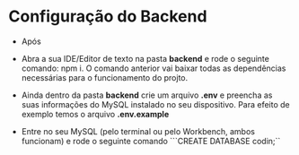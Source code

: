 # Configuração do Backend

- Após

- Abra a sua IDE/Editor de texto na pasta __backend__ e rode o seguinte comando: npm i. O comando anterior vai baixar todas as dependências necessárias para o funcionamento do projto.
- Ainda dentro da pasta __backend__ crie um arquivo __.env__ e preencha as suas informações do MySQL instalado no seu dispositivo. Para efeito de exemplo temos o arquivo __.env.example__
- Entre no  seu MySQL (pelo terminal ou pelo Workbench, ambos funcionam) e rode o seguinte comando ```CREATE DATABASE codin;``
